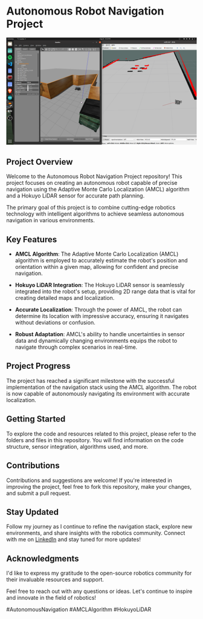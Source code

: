 # Autonomous Robot Navigation Project

![Robot Image](amcl.png)

## Project Overview

Welcome to the Autonomous Robot Navigation Project repository! This project focuses on creating an autonomous robot capable of precise navigation using the Adaptive Monte Carlo Localization (AMCL) algorithm and a Hokuyo LiDAR sensor for accurate path planning.

The primary goal of this project is to combine cutting-edge robotics technology with intelligent algorithms to achieve seamless autonomous navigation in various environments.

## Key Features

- **AMCL Algorithm**: The Adaptive Monte Carlo Localization (AMCL) algorithm is employed to accurately estimate the robot's position and orientation within a given map, allowing for confident and precise navigation.

- **Hokuyo LiDAR Integration**: The Hokuyo LiDAR sensor is seamlessly integrated into the robot's setup, providing 2D range data that is vital for creating detailed maps and localization.

- **Accurate Localization**: Through the power of AMCL, the robot can determine its location with impressive accuracy, ensuring it navigates without deviations or confusion.

- **Robust Adaptation**: AMCL's ability to handle uncertainties in sensor data and dynamically changing environments equips the robot to navigate through complex scenarios in real-time.

## Project Progress

The project has reached a significant milestone with the successful implementation of the navigation stack using the AMCL algorithm. The robot is now capable of autonomously navigating its environment with accurate localization.

## Getting Started

To explore the code and resources related to this project, please refer to the folders and files in this repository. You will find information on the code structure, sensor integration, algorithms used, and more.

## Contributions

Contributions and suggestions are welcome! If you're interested in improving the project, feel free to fork this repository, make your changes, and submit a pull request.

## Stay Updated

Follow my journey as I continue to refine the navigation stack, explore new environments, and share insights with the robotics community. Connect with me on [LinkedIn](https://www.linkedin.com/in/raghav-nallaperumal-668054203/) and stay tuned for more updates!

## Acknowledgments

I'd like to express my gratitude to the open-source robotics community for their invaluable resources and support.

Feel free to reach out with any questions or ideas. Let's continue to inspire and innovate in the field of robotics!

\#AutonomousNavigation #AMCLAlgorithm #HokuyoLiDAR
